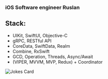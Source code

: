 ### iOS Software engineer Ruslan

## Stack:

* UIKit, SwiftUI, Objective-C
* gRPC, RESTful API
* CoreData, SwiftData, Realm
* Combine, RxSwift
* GCD, Operation, Threads, Async/Await
* (VIPER, MVVM, MVP, Redux) + Coordinator

![Jokes Card](https://readme-jokes.vercel.app/api)

